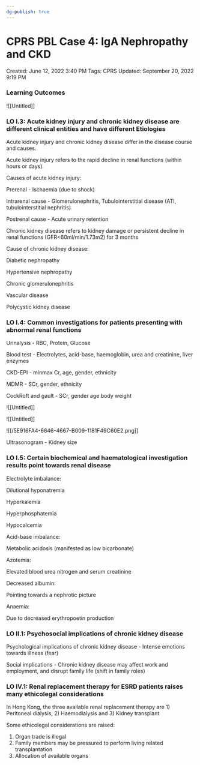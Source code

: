 ```yaml
---
dg-publish: true
---
```


# CPRS PBL Case 4: IgA Nephropathy and CKD

Created: June 12, 2022 3:40 PM
Tags: CPRS
Updated: September 20, 2022 9:19 PM

### Learning Outcomes

![[Untitled]]

### LO I.3: Acute kidney injury and chronic kidney disease are different clinical entities and have different Etiologies

Acute kidney injury and chronic kidney disease differ in the disease course and causes.

Acute kidney injury refers to the rapid decline in renal functions (within hours or days).

Causes of acute kidney injury:

Prerenal - Ischaemia (due to shock)

Intrarenal cause - Glomerulonephritis, Tubulointerstitial disease (ATI, tubulointerstitial nephritis)

Postrenal cause - Acute urinary retention

Chronic kidney disease refers to kidney damage or persistent decline in renal functions (GFR<60ml/min/1.73m2) for 3 months

Cause of chronic kidney disease:

Diabetic nephropathy

Hypertensive nephropathy

Chronic glomerulonephritis

Vascular disease

Polycystic kidney disease

### LO I.4: Common investigations for patients presenting with abnormal renal functions

Urinalysis - RBC, Protein, Glucose

Blood test - Electrolytes, acid-base, haemoglobin, urea and creatinine, liver enzymes

CKD-EPI - minmax Cr, age, gender, ethnicity

MDMR - SCr, gender, ethnicity

CockRoft and gault - SCr, gender age body weight

![[Untitled]]

![[Untitled]]

![[/5E916FA4-6646-4667-B009-1181F49C60E2.png]]

Ultrasonogram - Kidney size

### LO I.5: Certain biochemical and haematological investigation results point towards renal disease

Electrolyte imbalance:

Dilutional hyponatremia

Hyperkalemia

Hyperphosphatemia

Hypocalcemia

Acid-base imbalance:

Metabolic acidosis (manifested as low bicarbonate)

Azotemia:

Elevated blood urea nitrogen and serum creatinine

Decreased albumin:

Pointing towards a nephrotic picture

Anaemia:

Due to decreased erythropoetin production

### LO II.1: Psychosocial implications of chronic kidney disease

Psychological implications of chronic kidney disease - Intense emotions towards illness (fear)

Social implications - Chronic kidney disease may affect work and employment, and disrupt family life (shift in family roles)

### LO IV.1: Renal replacement therapy for ESRD patients raises many ethicolegal considerations

In Hong Kong, the three available renal replacement therapy are 1) Peritoneal dialysis, 2) Haemodialysis and 3) Kidney transplant

Some ethicolegal considerations are raised:

1. Organ trade is illegal
2. Family members may be pressured to perform living related transplantation
3. Allocation of available organs